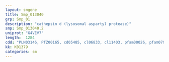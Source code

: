 ```yaml
---
layout: smgene
title: Smp_013040
grp: Smp_01
description: "cathepsin d (lysosomal aspartyl protease)"
smp: Smp_013040.2
uniprot: "G4VEV7"
length:  1284
cdd: "PLN03146, PTZ00165, cd05485, cl06833, cl11403, pfam00026, pfam07966, pfam14543"
kk: K01379
categories: sm
---
```

